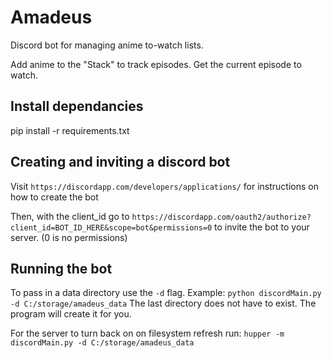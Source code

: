 # Amadeus
Discord bot for managing anime to-watch lists. 

Add anime to the "Stack" to track episodes. Get the current episode to watch.

## Install dependancies
pip install -r requirements.txt

## Creating and inviting a discord bot
Visit `https://discordapp.com/developers/applications/` for instructions on how to create the bot

Then, with the client_id go to `https://discordapp.com/oauth2/authorize?client_id=BOT_ID_HERE&scope=bot&permissions=0` to invite the bot to your server. (0 is no permissions)

## Running the bot
To pass in a data directory use the `-d` flag. Example:
`python discordMain.py -d C:/storage/amadeus_data`
The last directory does not have to exist. The program will create it for you. 

For the server to turn back on on filesystem refresh run: `hupper -m discordMain.py -d C:/storage/amadeus_data`